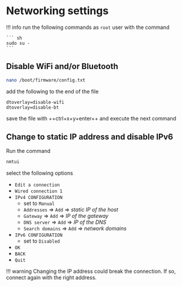 # Networking settings

!!! info
    run the following commands as `root` user with the command

    ``` sh
    sudo su -
    ```

## Disable WiFi and/or Bluetooth

``` sh
nano /boot/firmware/config.txt
```

add the following to the end of the file

``` text
dtoverlay=disable-wifi
dtoverlay=disable-bt
```

save the file with ++ctrl+x+y+enter++ and execute the next command

## Change to static IP address and disable IPv6

Run the command

``` sh
nmtui
```

select the following options

- `Edit a connection`
- `Wired connection 1`
- `IPv4 CONFIGURATION`
    - set to `Manual`
    - `Addresses` &rArr; `Add` &rArr; *static IP of the host*
    - `Gateway` &rArr; `Add` &rArr; *IP of the gateway*
    - `DNS server` &rArr; `Add` &rArr; *IP of the DNS*
    - `Search domains` &rArr; `Add` &rArr; *network domains*
- `IPv6 CONFIGURATION`
    - set to `Disabled`
- `OK`
- `BACK`
- `Quit`

!!! warning
    Changing the IP address could break the connection. If so, connect again with the right address.
